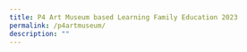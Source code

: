 ```yaml
---
title: P4 Art Museum based Learning Family Education 2023
permalink: /p4artmuseum/
description: ""
---
```

